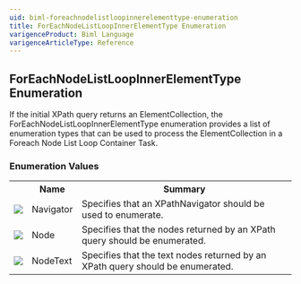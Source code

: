```yaml
---
uid: biml-foreachnodelistloopinnerelementtype-enumeration
title: ForEachNodeListLoopInnerElementType Enumeration
varigenceProduct: Biml Language
varigenceArticleType: Reference
---
```


## ForEachNodeListLoopInnerElementType Enumeration<div class="LanguageSummary"><div class ="SummaryItem">If the initial XPath query returns an ElementCollection, the ForEachNodeListLoopInnerElementType enumeration provides a list of enumeration types that can be used to process the ElementCollection in a Foreach Node List Loop Container Task.</div></div><div class="EnumValueGroup">### Enumeration Values<table id="EnumValue" class="MemberList"><tbody><tr><th class="MemberTypeIconColumnHeader">&nbsp;</th><th class="MemberNameColumnHeader">Name</th><th class="MemberSummaryColumnHeader">Summary</th></tr><tr class="cd0"><td align="center" class="MemberTypeIcon"><img src="enumValue.png"></img></td><td class="MemberName">Navigator</td><td class="MemberSummary"><div class ="SummaryItem">Specifies that an XPathNavigator should be used to enumerate.</div></td></tr><tr class="cd1"><td align="center" class="MemberTypeIcon"><img src="enumValue.png"></img></td><td class="MemberName">Node</td><td class="MemberSummary"><div class ="SummaryItem">Specifies that the nodes returned by an XPath query should be enumerated.</div></td></tr><tr class="cd0"><td align="center" class="MemberTypeIcon"><img src="enumValue.png"></img></td><td class="MemberName">NodeText</td><td class="MemberSummary"><div class ="SummaryItem">Specifies that the text nodes returned by an XPath query should be enumerated.</div></td></tr></tbody></table></div>